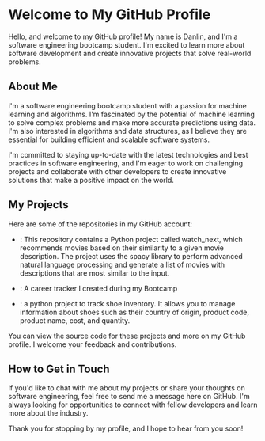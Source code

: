 # Welcome to My GitHub Profile

Hello, and welcome to my GitHub profile! My name is Danlin, and I'm a software engineering bootcamp student. I'm excited to learn more about software development and create innovative projects that solve real-world problems.

## About Me

I'm a software engineering bootcamp student with a passion for machine learning and algorithms. I'm fascinated by the potential of machine learning to solve complex problems and make more accurate predictions using data. I'm also interested in algorithms and data structures, as I believe they are essential for building efficient and scalable software systems.

I'm committed to staying up-to-date with the latest technologies and best practices in software engineering, and I'm eager to work on challenging projects and collaborate with other developers to create innovative solutions that make a positive impact on the world.

## My Projects

Here are some of the repositories in my GitHub account:



- [Hyperion]: https://github.com/danlinW527/Hyperion

  : This repository contains a Python project called watch_next, which recommends movies based on their similarity to a given movie description. The project uses the spacy library to perform advanced natural language processing and generate a list of movies with descriptions that are most similar to the input.

- [byb_project]: https://github.com/danlinW527/byb_project

  : A career tracker I created during my Bootcamp

- [finalCapstone]: https://github.com/danlinW527/finalCapstone

  : a python project to track shoe inventory. It allows you to manage information about shoes such as their country of origin, product code, product name, cost, and quantity.

You can view the source code for these projects and more on my GitHub profile. I welcome your feedback and contributions.

## How to Get in Touch

If you'd like to chat with me about my projects or share your thoughts on software engineering, feel free to send me a message here on GitHub. I'm always looking for opportunities to connect with fellow developers and learn more about the industry.

Thank you for stopping by my profile, and I hope to hear from you soon!